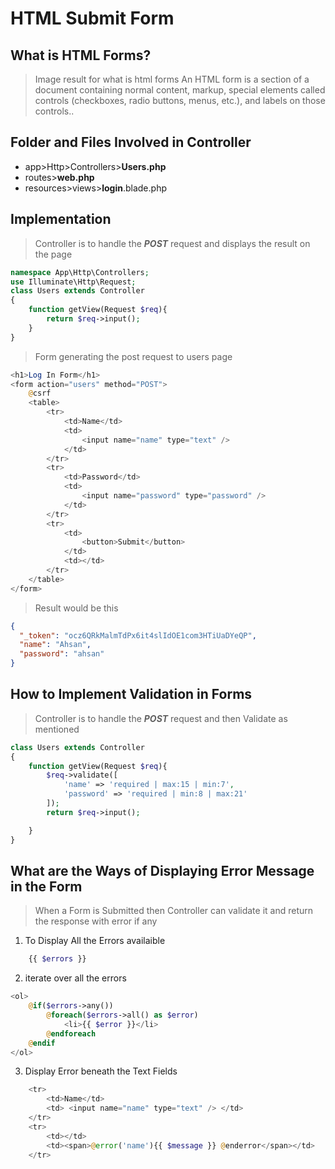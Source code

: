 # HTML Submit Form
## What is HTML Forms?
> Image result for what is html forms An HTML form is a section of a document containing normal content, markup, special elements called controls (checkboxes, radio buttons, menus, etc.), and labels on those controls..
## Folder and Files Involved in Controller
* app>Http>Controllers>**Users.php**
* routes>**web.php**
* resources>views>**login**.blade.php
## Implementation
> Controller is to handle the ***POST*** request
> and displays the result on the page
```php
namespace App\Http\Controllers;
use Illuminate\Http\Request;
class Users extends Controller
{
    function getView(Request $req){
        return $req->input();
    }
}
```
> Form generating the post request to users page
```php
<h1>Log In Form</h1>
<form action="users" method="POST">
    @csrf
    <table>
        <tr>
            <td>Name</td>
            <td>
                <input name="name" type="text" />
            </td>
        </tr>
        <tr>
            <td>Password</td>
            <td>
                <input name="password" type="password" />
            </td>
        </tr>
        <tr>
            <td>
                <button>Submit</button>
            </td>
            <td></td>
        </tr>
    </table>
</form>

```
> Result would be this
```json
{
  "_token": "ocz6QRkMalmTdPx6it4slIdOE1com3HTiUaDYeQP",
  "name": "Ahsan",
  "password": "ahsan"
}
```
## How to Implement Validation in Forms
> Controller is to handle the ***POST*** request
> and then Validate as mentioned
```php
class Users extends Controller
{
    function getView(Request $req){
        $req->validate([
            'name' => 'required | max:15 | min:7',
            'password' => 'required | min:8 | max:21'
        ]);
        return $req->input();

    }
}
```
## What are the Ways of Displaying Error Message in the Form
> When a Form is Submitted then Controller can validate it and return the response with error if any
1. To Display All the Errors availaible
```php
    {{ $errors }}
```
2. iterate over all the errors
```php
<ol>
    @if($errors->any())
        @foreach($errors->all() as $error)
            <li>{{ $error }}</li>
        @endforeach
    @endif
</ol>
```
3. Display Error beneath the Text Fields
```php
    <tr>
        <td>Name</td>
        <td> <input name="name" type="text" /> </td>
    </tr>
    <tr>
        <td></td>
        <td><span>@error('name'){{ $message }} @enderror</span></td>
    </tr>
```
